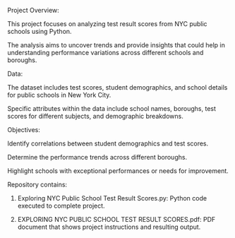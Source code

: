 Project Overview:

This project focuses on analyzing test result scores from NYC public schools using Python. 

The analysis aims to uncover trends and provide insights that could help in understanding performance variations across different schools and boroughs.

Data:

The dataset includes test scores, student demographics, and school details for public schools in New York City. 

Specific attributes within the data include school names, boroughs, test scores for different subjects, and demographic breakdowns.

Objectives:

Identify correlations between student demographics and test scores.

Determine the performance trends across different boroughs.

Highlight schools with exceptional performances or needs for improvement.

Repository contains:

1. Exploring NYC Public School Test Result Scores.py: Python code executed to complete project.

2. EXPLORING NYC PUBLIC SCHOOL TEST RESULT SCORES.pdf: PDF document that shows project instructions and resulting output.
